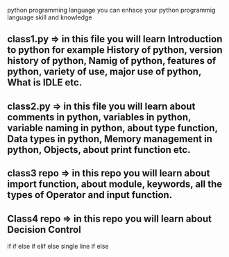 python programming language you can enhace your python programmig language skill and knowledge 


## class1.py => in this file you will learn Introduction to python for example History of python, version history of python, Namig of python, features of python, variety of use, major use of python, What is IDLE etc.


## class2.py => in this file you will learn about comments in python, variables in python, variable naming in python, about type function, Data types in python, Memory management in python, Objects, about print function etc.

## class3 repo => in this repo you will learn about import function, about module, keywords, all the types of Operator and input function.


## Class4 repo => in this repo you will learn about Decision Control 
if 
if else 
if elif else 
single line if else 
